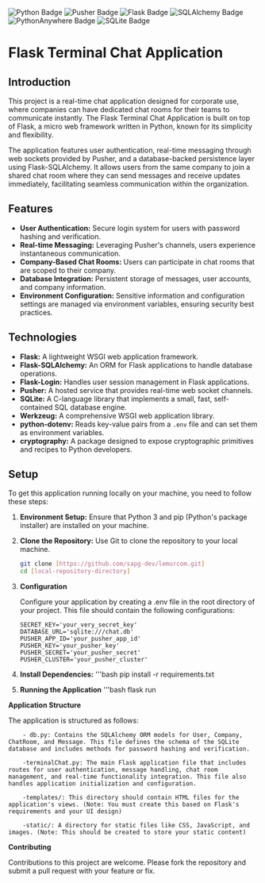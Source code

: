 ![Python Badge](https://img.shields.io/badge/Python-3776AB?logo=python&logoColor=fff&style=flat)
![Pusher Badge](https://img.shields.io/badge/Pusher-300D4F?logo=pusher&logoColor=fff&style=flat)
![Flask Badge](https://img.shields.io/badge/Flask-000?logo=flask&logoColor=fff&style=flat)
![SQLAlchemy Badge](https://img.shields.io/badge/SQLAlchemy-D71F00?logo=sqlalchemy&logoColor=fff&style=flat)
![PythonAnywhere Badge](https://img.shields.io/badge/PythonAnywhere-1D9FD7?logo=pythonanywhere&logoColor=fff&style=flat)
![SQLite Badge](https://img.shields.io/badge/SQLite-003B57?logo=sqlite&logoColor=fff&style=flat)

# Flask Terminal Chat Application

## Introduction

This project is a real-time chat application designed for corporate use, where companies can have dedicated chat rooms for their teams to communicate instantly. The Flask Terminal Chat Application is built on top of Flask, a micro web framework written in Python, known for its simplicity and flexibility.

The application features user authentication, real-time messaging through web sockets provided by Pusher, and a database-backed persistence layer using Flask-SQLAlchemy. It allows users from the same company to join a shared chat room where they can send messages and receive updates immediately, facilitating seamless communication within the organization.

## Features

- **User Authentication:** Secure login system for users with password hashing and verification.
- **Real-time Messaging:** Leveraging Pusher's channels, users experience instantaneous communication.
- **Company-Based Chat Rooms:** Users can participate in chat rooms that are scoped to their company.
- **Database Integration:** Persistent storage of messages, user accounts, and company information.
- **Environment Configuration:** Sensitive information and configuration settings are managed via environment variables, ensuring security best practices.

## Technologies

- **Flask:** A lightweight WSGI web application framework.
- **Flask-SQLAlchemy:** An ORM for Flask applications to handle database operations.
- **Flask-Login:** Handles user session management in Flask applications.
- **Pusher:** A hosted service that provides real-time web socket channels.
- **SQLite:** A C-language library that implements a small, fast, self-contained SQL database engine.
- **Werkzeug:** A comprehensive WSGI web application library.
- **python-dotenv:** Reads key-value pairs from a `.env` file and can set them as environment variables.
- **cryptography:** A package designed to expose cryptographic primitives and recipes to Python developers.

## Setup

To get this application running locally on your machine, you need to follow these steps:

1. **Environment Setup:**
   Ensure that Python 3 and pip (Python's package installer) are installed on your machine.

2. **Clone the Repository:**
   Use Git to clone the repository to your local machine.

   ```bash
   git clone [https://github.com/sapg-dev/lemurcom.git]
   cd [local-repository-directory]

3. **Configuration**

    Configure your application by creating a .env file in the root directory of your project. This file should contain the following configurations:
    ```env
   SECRET_KEY='your_very_secret_key'
   DATABASE_URL='sqlite:///chat.db'
   PUSHER_APP_ID='your_pusher_app_id'
   PUSHER_KEY='your_pusher_key'
   PUSHER_SECRET='your_pusher_secret'
   PUSHER_CLUSTER='your_pusher_cluster'
    
4. **Install Dependencies:**
  '''bash
  pip install -r requirements.txt


5. **Running the Application**
    '''bash
    flask run




**Application Structure**

The application is structured as follows:

        - db.py: Contains the SQLAlchemy ORM models for User, Company, ChatRoom, and Message. This file defines the schema of the SQLite database and includes methods for password hashing and verification.

        -terminalChat.py: The main Flask application file that includes routes for user authentication, message handling, chat room management, and real-time functionality integration. This file also handles application initialization and configuration.

        -templates/: This directory should contain HTML files for the application's views. (Note: You must create this based on Flask's requirements and your UI design)

        -static/: A directory for static files like CSS, JavaScript, and images. (Note: This should be created to store your static content)


**Contributing**

Contributions to this project are welcome. Please fork the repository and submit a pull request with your feature or fix.
